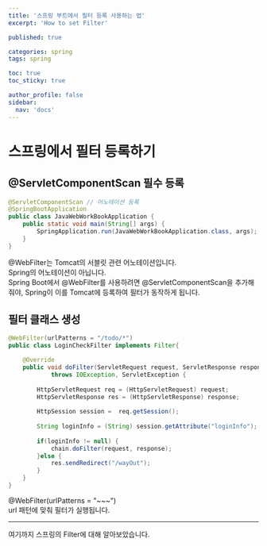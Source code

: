 ```yaml
---
title: '스프링 부트에서 필터 등록 사용하는 법'
excerpt: 'How to set Filter'

published: true

categories: spring
tags: spring

toc: true
toc_sticky: true

author_profile: false
sidebar:
  nav: 'docs'
---
```


# 스프링에서 필터 등록하기

## @ServletComponentScan 필수 등록  
```java  
@ServletComponentScan // 어노테이션 등록
@SpringBootApplication
public class JavaWebWorkBookApplication {
	public static void main(String[] args) {
		SpringApplication.run(JavaWebWorkBookApplication.class, args);
	}
}
```  

@WebFilter는 Tomcat의 서블릿 관련 어노테이션입니다.  
Spring의 어노테이션이 아닙니다.  
Spring Boot에서 @WebFilter를 사용하려면 @ServletComponentScan을 추가해줘야, Spring이 이를 Tomcat에 등록하여 필터가 동작하게 됩니다.


## 필터 클래스 생성  
```java
@WebFilter(urlPatterns = "/todo/*")
public class LoginCheckFilter implements Filter{

	@Override
	public void doFilter(ServletRequest request, ServletResponse response, FilterChain chain)
			throws IOException, ServletException {
		
		HttpServletRequest req = (HttpServletRequest) request;
		HttpServletResponse res = (HttpServletResponse) response;
		
		HttpSession session =  req.getSession();
		
		String loginInfo = (String) session.getAttribute("loginInfo");
		
		if(loginInfo != null) {
			chain.doFilter(request, response);
		}else {
			res.sendRedirect("/wayOut");
		}
	}
}
```  

@WebFilter(urlPatterns = "~~~")  
url 패턴에 맞춰 필터가 실행됩니다.  

---

여기까지 스프링의 Filter에 대해 알아보았습니다.
